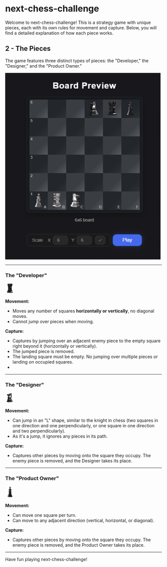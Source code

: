 # next-chess-challenge

Welcome to next-chess-challenge! This is a strategy game with unique pieces, each with its own rules for movement and capture. Below, you will find a detailed explanation of how each piece works.

## 2 - The Pieces

The game features three distinct types of pieces: the "Developer," the "Designer," and the "Product Owner."

<img src="./example/example-preview.png" alt="" width="500"/> 

---

### The "Developer"

<img src="./src/pieceimg/type-developer-black.png" alt="Developer Icon" width="30"/> 

**Movement:**  
- Moves any number of squares **horizontally or vertically**, no diagonal moves.  
- Cannot jump over pieces when moving.

**Capture:**  
- Captures by jumping over an adjacent enemy piece to the empty square right beyond it (horizontally or vertically).  
- The jumped piece is removed.  
- The landing square must be empty. No jumping over multiple pieces or landing on occupied squares.
- 
---

### The "Designer"

<img src="./src/pieceimg/type-designer-black.png" alt="Designer Icon" width="30"/> 

**Movement:**
*   Can jump in an "L" shape, similar to the knight in chess (two squares in one direction and one perpendicularly, or one square in one direction and two perpendicularly).
*   As it's a jump, it ignores any pieces in its path.

**Capture:**
*   Captures other pieces by moving onto the square they occupy. The enemy piece is removed, and the Designer takes its place.

---

### The "Product Owner"

<img src="./src/pieceimg/type-owner-black.png" alt="Product Owner Icon" width="30"/> 

**Movement:**
*   Can move one square per turn.
*   Can move to any adjacent direction (vertical, horizontal, or diagonal).

**Capture:**
*   Captures other pieces by moving onto the square they occupy. The enemy piece is removed, and the Product Owner takes its place.

---

Have fun playing next-chess-challenge!
